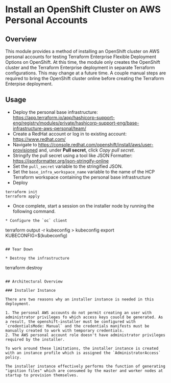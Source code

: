 # Install an OpenShift Cluster on AWS Personal Accounts

## Overview

This module provides a method of installing an OpenShift cluster on AWS personal accounts for testing Terraform Enterprise Flexible Deployment Options on OpenShift. At this time, the module only creates the OpenShift cluster and the Terraform Enterprise deployment in separate Terraform configurations. This may change at a future time. A couple manual steps are required to bring the OpenShift cluster online before creating the Terraform Enterpise deployment. 

## Usage

* Deploy the personal base infrastructure: https://app.terraform.io/app/hashicorp-support-eng/registry/modules/private/hashicorp-support-eng/base-infrastructure-aws-personal/team/
* Create a RedHat account or log in to existing account: https://www.redhat.com/
* Navigate to https://console.redhat.com/openshift/install/aws/user-provisioned and, under **Pull secret**, click *Copy pull secret*.
* Stringify the pull secret using a tool like JSON Formatter: https://jsonformatter.org/json-stringify-online
* Set the `pull_secret` variable to the stringified JSON.
* Set the `base_infra_workspace_name` variable to the name of the HCP Terraform workspace containing the personal base infrastructure
* Deploy
```
terraform init
terraform apply
```
* Once complete, start a session on the installer node by running the following command.
```
* Configure the `oc` client
```
terraform output -r kubeconfig > kubeconfig
export KUBECONFIG=$(kubeconfig)
```

## Tear Down

* Destroy the infrastructure
```
terraform destroy
```

## Architectural Overview

### Installer Instance

There are two reasons why an installer instance is needed in this deployment.

1. The personal AWS accounts do not permit creating an user with administrator privileges fo which access keys couold be generated. As a result, the openshift-installer must be configured with `credentialsMode: Manual` and the credentials manifests must be manually created to work with temporary credentials.
2. The AWS personal account role doesn't have administrator privileges required by the installer.

To work around these limitations, the installer instance is created with an instance profile which is assigned the `AdministratorAccess` policy.

The installer instance effectively performs the function of generating "ignition files" which are consumed by the master and worker nodes at startup to provision themselves.

